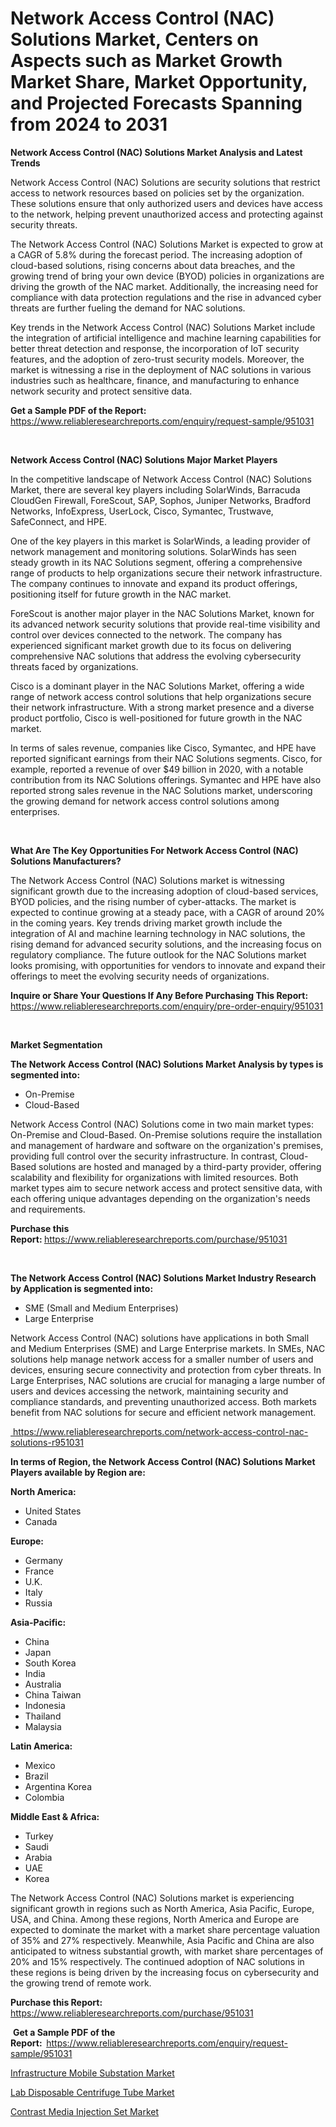<p><h1>Network Access Control (NAC) Solutions Market, Centers on Aspects such as Market Growth Market Share, Market Opportunity, and Projected Forecasts Spanning from 2024 to 2031</h1></p><p><strong>Network Access Control (NAC) Solutions Market Analysis and Latest Trends</strong></p>
<p><p>Network Access Control (NAC) Solutions are security solutions that restrict access to network resources based on policies set by the organization. These solutions ensure that only authorized users and devices have access to the network, helping prevent unauthorized access and protecting against security threats.</p><p>The Network Access Control (NAC) Solutions Market is expected to grow at a CAGR of 5.8% during the forecast period. The increasing adoption of cloud-based solutions, rising concerns about data breaches, and the growing trend of bring your own device (BYOD) policies in organizations are driving the growth of the NAC market. Additionally, the increasing need for compliance with data protection regulations and the rise in advanced cyber threats are further fueling the demand for NAC solutions.</p><p>Key trends in the Network Access Control (NAC) Solutions Market include the integration of artificial intelligence and machine learning capabilities for better threat detection and response, the incorporation of IoT security features, and the adoption of zero-trust security models. Moreover, the market is witnessing a rise in the deployment of NAC solutions in various industries such as healthcare, finance, and manufacturing to enhance network security and protect sensitive data.</p></p>
<p><strong>Get a Sample PDF of the Report:&nbsp;</strong> <a href="https://www.reliableresearchreports.com/enquiry/request-sample/951031">https://www.reliableresearchreports.com/enquiry/request-sample/951031</a></p>
<p>&nbsp;</p>
<p><strong>Network Access Control (NAC) Solutions Major Market Players</strong></p>
<p><p>In the competitive landscape of Network Access Control (NAC) Solutions Market, there are several key players including SolarWinds, Barracuda CloudGen Firewall, ForeScout, SAP, Sophos, Juniper Networks, Bradford Networks, InfoExpress, UserLock, Cisco, Symantec, Trustwave, SafeConnect, and HPE.</p><p>One of the key players in this market is SolarWinds, a leading provider of network management and monitoring solutions. SolarWinds has seen steady growth in its NAC Solutions segment, offering a comprehensive range of products to help organizations secure their network infrastructure. The company continues to innovate and expand its product offerings, positioning itself for future growth in the NAC market.</p><p>ForeScout is another major player in the NAC Solutions Market, known for its advanced network security solutions that provide real-time visibility and control over devices connected to the network. The company has experienced significant market growth due to its focus on delivering comprehensive NAC solutions that address the evolving cybersecurity threats faced by organizations.</p><p>Cisco is a dominant player in the NAC Solutions Market, offering a wide range of network access control solutions that help organizations secure their network infrastructure. With a strong market presence and a diverse product portfolio, Cisco is well-positioned for future growth in the NAC market.</p><p>In terms of sales revenue, companies like Cisco, Symantec, and HPE have reported significant earnings from their NAC Solutions segments. Cisco, for example, reported a revenue of over $49 billion in 2020, with a notable contribution from its NAC Solutions offerings. Symantec and HPE have also reported strong sales revenue in the NAC Solutions market, underscoring the growing demand for network access control solutions among enterprises.</p></p>
<p>&nbsp;</p>
<p><strong>What Are The Key Opportunities For Network Access Control (NAC) Solutions Manufacturers?</strong></p>
<p><p>The Network Access Control (NAC) Solutions market is witnessing significant growth due to the increasing adoption of cloud-based services, BYOD policies, and the rising number of cyber-attacks. The market is expected to continue growing at a steady pace, with a CAGR of around 20% in the coming years. Key trends driving market growth include the integration of AI and machine learning technology in NAC solutions, the rising demand for advanced security solutions, and the increasing focus on regulatory compliance. The future outlook for the NAC Solutions market looks promising, with opportunities for vendors to innovate and expand their offerings to meet the evolving security needs of organizations.</p></p>
<p><strong>Inquire or Share Your Questions If Any Before Purchasing This Report:</strong> <a href="https://www.reliableresearchreports.com/enquiry/pre-order-enquiry/951031">https://www.reliableresearchreports.com/enquiry/pre-order-enquiry/951031</a></p>
<p>&nbsp;</p>
<p><strong>Market Segmentation</strong></p>
<p><strong>The Network Access Control (NAC) Solutions Market Analysis by types is segmented into:</strong></p>
<p><ul><li>On-Premise</li><li>Cloud-Based</li></ul></p>
<p><p>Network Access Control (NAC) Solutions come in two main market types: On-Premise and Cloud-Based. On-Premise solutions require the installation and management of hardware and software on the organization's premises, providing full control over the security infrastructure. In contrast, Cloud-Based solutions are hosted and managed by a third-party provider, offering scalability and flexibility for organizations with limited resources. Both market types aim to secure network access and protect sensitive data, with each offering unique advantages depending on the organization's needs and requirements.</p></p>
<p><strong>Purchase this Report:&nbsp;</strong><a href="https://www.reliableresearchreports.com/purchase/951031">https://www.reliableresearchreports.com/purchase/951031</a></p>
<p>&nbsp;</p>
<p><strong>The Network Access Control (NAC) Solutions Market Industry Research by Application is segmented into:</strong></p>
<p><ul><li>SME (Small and Medium Enterprises)</li><li>Large Enterprise</li></ul></p>
<p><p>Network Access Control (NAC) solutions have applications in both Small and Medium Enterprises (SME) and Large Enterprise markets. In SMEs, NAC solutions help manage network access for a smaller number of users and devices, ensuring secure connectivity and protection from cyber threats. In Large Enterprises, NAC solutions are crucial for managing a large number of users and devices accessing the network, maintaining security and compliance standards, and preventing unauthorized access. Both markets benefit from NAC solutions for secure and efficient network management.</p></p>
<p><a href="https://www.reliableresearchreports.com/network-access-control-nac-solutions-r951031">&nbsp;https://www.reliableresearchreports.com/network-access-control-nac-solutions-r951031</a></p>
<p><strong>In terms of Region, the Network Access Control (NAC) Solutions Market Players available by Region are:</strong></p>
<p>
    <p> <strong> North America: </strong>
        <ul>
            <li>United States</li>
            <li>Canada</li>
        </ul>
        </p> 
    <p> <strong> Europe: </strong>
        <ul>
            <li>Germany</li>
            <li>France</li>
            <li>U.K.</li>
            <li>Italy</li>
            <li>Russia</li>
        </ul>
        </p> 
    <p> <strong> Asia-Pacific: </strong>
        <ul>
            <li>China</li>
            <li>Japan</li>
            <li>South Korea</li>
            <li>India</li>
            <li>Australia</li>
            <li>China Taiwan</li>
            <li>Indonesia</li>
            <li>Thailand</li>
            <li>Malaysia</li>
        </ul>
        </p> 
    <p> <strong> Latin America: </strong>
        <ul>
            <li>Mexico</li>
            <li>Brazil</li>
            <li>Argentina Korea</li>
            <li>Colombia</li>
        </ul>
        </p> 
    <p> <strong> Middle East & Africa: </strong>
        <ul>
            <li>Turkey</li>
            <li>Saudi</li>
            <li>Arabia</li>
            <li>UAE</li>
            <li>Korea</li>
        </ul>
    </p>
    </p>
<p><p>The Network Access Control (NAC) Solutions market is experiencing significant growth in regions such as North America, Asia Pacific, Europe, USA, and China. Among these regions, North America and Europe are expected to dominate the market with a market share percentage valuation of 35% and 27% respectively. Meanwhile, Asia Pacific and China are also anticipated to witness substantial growth, with market share percentages of 20% and 15% respectively. The continued adoption of NAC solutions in these regions is being driven by the increasing focus on cybersecurity and the growing trend of remote work.</p></p>
<p><strong>Purchase this Report: </strong><a href="https://www.reliableresearchreports.com/purchase/951031">https://www.reliableresearchreports.com/purchase/951031</a></p>
<p>&nbsp;<strong>Get a Sample PDF of the Report:&nbsp;&nbsp;</strong><a href="https://www.reliableresearchreports.com/enquiry/request-sample/951031">https://www.reliableresearchreports.com/enquiry/request-sample/951031</a></p>
<p><strong></strong></p>
<p><p><a href="https://www.linkedin.com/pulse/infrastructure-mobile-substation-market-outlook-industry-wo2vf?trackingId=eBY9uXnX5iMhDyLHDk2XLA%3D%3D">Infrastructure Mobile Substation Market</a></p><p><a href="https://www.linkedin.com/pulse/lab-disposable-centrifuge-tube-market-key-successful-business-big4f?trackingId=8J13mKxOV%2Bg25TgtVE69NA%3D%3D">Lab Disposable Centrifuge Tube Market</a></p><p><a href="https://www.linkedin.com/pulse/decoding-contrast-media-injection-set-market-metrics-share-jqd6f?trackingId=mqco2WIflgKmWFgRkZLIFw%3D%3D">Contrast Media Injection Set Market</a></p></p>